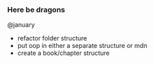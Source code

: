 ### Here be dragons

@january
- refactor folder structure
- put oop in either a separate structure or mdn
- create a book/chapter structure